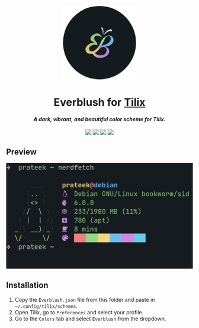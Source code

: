 <div align="center">
    <img src="https://raw.githubusercontent.com/Everblush/.github/main/assets/logo.png" height="200px" width="200px" alt="logo"> 
</div>

<h1 align="center">Everblush for <a href="https://github.com/gnunn1/tilix/">Tilix</a></h1>

<h4 align="center"><i>A dark, vibrant, and beautiful color scheme for Tilix.</i></h4>

<p align="center">
    <a href="https://github.com/Everblush/terminal-emulators/stars"><img src="https://img.shields.io/github/stars/Everblush/terminal-emulators?color=e57474&labelColor=1e2528&style=for-the-badge"></a>
    <a href="https://github.com/Everblush/terminal-emulators/issues"><img src="https://img.shields.io/github/issues/Everblush/terminal-emulators?color=67b0e8&labelColor=1e2528&style=for-the-badge"></a>
    <a href="https://github.com/Everblush/terminal-emulators/blob/main/LICENSE"><img src="https://img.shields.io/static/v1?label=license&message=MIT&color=8ccf7e&labelColor=1e2528&style=for-the-badge"></a>
    <a href="https://github.com/Everblush/terminal-emulators/network/members"><img src="https://img.shields.io/github/forks/Everblush/terminal-emulators?color=e5c76b&labelColor=1e2528&style=for-the-badge"></a>
</p>

## Preview

![Everblush Tilix](https://raw.githubusercontent.com/Everblush/terminal-emulators/main/assets/Everblush-Tilix.webp)

## Installation

1. Copy the `Everblush.json` file from this folder and paste in `~/.config/tilix/schemes`.
2. Open Tilix, go to `Preferences` and select your profile.
3. Go to the `Colors` tab and select `Everblush` from the dropdown.

